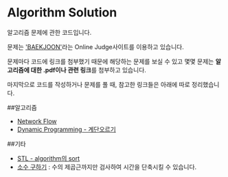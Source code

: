 # Algorithm Solution

알고리즘 문제에 관한 코드입니다.

문제는 ['BAEKJOON'](https://www.acmicpc.net/)라는 Online Judge사이트를 이용하고 있습니다.

문제마다 코드에 링크를 첨부했기 때문에 해당하는 문제를 보실 수 있고 몇몇 문제는 **알고리즘에 대한 .pdf이나 관련 링크**를 첨부하고 있습니다.

마지막으로 코드를 작성하거나 문제를 풀 때, 참고한 링크들은 아래에 따로 정리했습니다.

##알고리즘
* [Network Flow](http://egloos.zum.com/musicdiary/v/4207458)
* [Dynamic Programming - 계단오르기](http://itselfer.tistory.com/entry/%EC%9C%A0%EB%AA%85%ED%95%9C-%EC%95%8C%EA%B3%A0%EB%A6%AC%EC%A6%98-%EB%8F%99%EC%A0%81%EA%B3%84%ED%9A%8D%EB%B2%95)



##기타 
* [STL - algorithm의 sort](https://www.acmicpc.net/blog/view/22)
* [소수 구하기](https://www.acmicpc.net/board/view/3473) : 수의 제곱근까지만 검사하여 시간을 단축시킬 수 있습니다.
